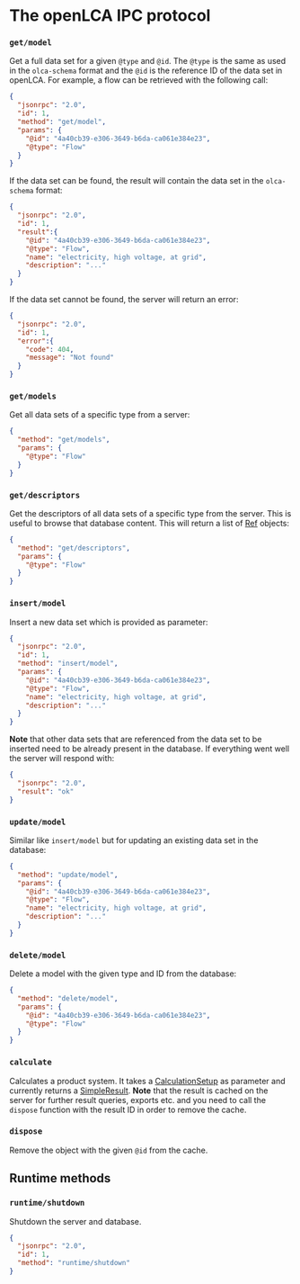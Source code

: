 # The openLCA IPC protocol

### `get/model`
Get a full data set for a given `@type` and `@id`. The `@type` is the same as
used in the `olca-schema` format and the `@id` is the reference ID of the data
set in openLCA. For example, a flow can be retrieved with the following call:


```json
{
  "jsonrpc": "2.0",
  "id": 1,
  "method": "get/model",
  "params": {
    "@id": "4a40cb39-e306-3649-b6da-ca061e384e23",
    "@type": "Flow"
  }
}
```

If the data set can be found, the result will contain the data set in the
`olca-schema` format:

```json
{
  "jsonrpc": "2.0",
  "id": 1,
  "result":{
    "@id": "4a40cb39-e306-3649-b6da-ca061e384e23",
    "@type": "Flow",
    "name": "electricity, high voltage, at grid",
    "description": "..."
  }
}
```

If the data set cannot be found, the server will return an error:

```json
{
  "jsonrpc": "2.0",
  "id": 1,
  "error":{
    "code": 404,
    "message": "Not found"
  }
}
```

### `get/models`
Get all data sets of a specific type from a server:

```json
{
  "method": "get/models",
  "params": {
    "@type": "Flow"
  }
}
```

### `get/descriptors`
Get the descriptors of all data sets of a specific type from the server. This
is useful to browse that database content. This will return a list of
[Ref](http://greendelta.github.io/olca-schema/html/Ref.html) objects:

```json
{
  "method": "get/descriptors",
  "params": {
    "@type": "Flow"
  }
}
```


### `insert/model`
Insert a new data set which is provided as parameter:

```json
{
  "jsonrpc": "2.0",
  "id": 1,
  "method": "insert/model",
  "params": {
    "@id": "4a40cb39-e306-3649-b6da-ca061e384e23",
    "@type": "Flow",
    "name": "electricity, high voltage, at grid",
    "description": "..."
  }
}
```

**Note** that other data sets that are referenced from the data set to be
inserted need to be already present in the database. If everything went well
the server will respond with:

```json
{
  "jsonrpc": "2.0",
  "result": "ok"
}
```

### `update/model`
Similar like `insert/model` but for updating an existing data set in the
database:

```json
{
  "method": "update/model",
  "params": {
    "@id": "4a40cb39-e306-3649-b6da-ca061e384e23",
    "@type": "Flow",
    "name": "electricity, high voltage, at grid",
    "description": "..."
  }
}
```

### `delete/model`
Delete a model with the given type and ID from the database:

```json
{
  "method": "delete/model",
  "params": {
    "@id": "4a40cb39-e306-3649-b6da-ca061e384e23",
    "@type": "Flow"
  }
}
```

### `calculate`
Calculates a product system. It takes a
[CalculationSetup](http://greendelta.github.io/olca-schema/html/CalculationSetup.html)
as parameter and currently returns a
[SimpleResult](http://greendelta.github.io/olca-schema/html/SimpleResult.html).
**Note** that the result is cached on the server for further result queries,
exports etc. and you need to call the `dispose` function with the result ID in
order to remove the cache.

### `dispose`
Remove the object with the given `@id` from the cache.

## Runtime methods

### `runtime/shutdown`
Shutdown the server and database.

```json
{
  "jsonrpc": "2.0",
  "id": 1,
  "method": "runtime/shutdown"
}
```
